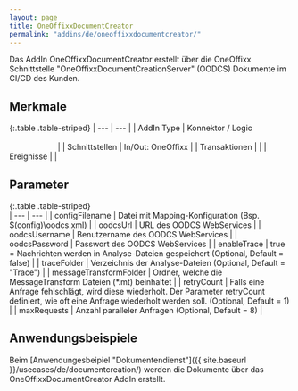 ```yaml
---
layout: page
title: OneOffixxDocumentCreator
permalink: "addins/de/oneoffixxdocumentcreator/"
---
```



Das AddIn OneOffixxDocumentCreator erstellt über die OneOffixx Schnittstelle "OneOffixxDocumentCreationServer" (OODCS) Dokumente im CI/CD des Kunden.

## Merkmale

{:.table .table-striped}
| --- | --- |
| AddIn Type | Konnektor / Logic &nbsp;&nbsp;&nbsp;&nbsp;&nbsp;&nbsp;&nbsp;&nbsp;&nbsp;&nbsp;&nbsp;&nbsp;&nbsp;&nbsp;&nbsp;&nbsp;&nbsp;&nbsp;&nbsp;&nbsp;&nbsp;&nbsp;&nbsp;&nbsp;&nbsp;&nbsp;&nbsp;&nbsp;&nbsp;&nbsp;&nbsp;&nbsp;&nbsp;&nbsp;&nbsp;&nbsp;&nbsp;&nbsp;&nbsp;&nbsp;&nbsp;&nbsp;&nbsp;&nbsp;&nbsp;&nbsp;&nbsp;&nbsp;&nbsp;&nbsp;&nbsp;&nbsp;&nbsp;&nbsp;&nbsp;&nbsp;&nbsp;&nbsp;&nbsp;&nbsp;&nbsp;&nbsp;&nbsp;&nbsp;&nbsp;&nbsp;&nbsp;&nbsp;&nbsp;&nbsp;&nbsp;&nbsp;&nbsp;&nbsp;&nbsp;&nbsp;&nbsp;&nbsp;&nbsp;&nbsp;&nbsp;&nbsp;&nbsp;&nbsp;&nbsp;&nbsp;&nbsp;&nbsp;&nbsp;&nbsp;&nbsp;&nbsp;&nbsp;&nbsp;&nbsp;&nbsp;&nbsp;&nbsp;&nbsp;&nbsp;&nbsp;&nbsp;&nbsp;&nbsp;&nbsp;&nbsp;&nbsp;&nbsp;&nbsp;&nbsp;&nbsp;&nbsp;&nbsp;&nbsp;&nbsp;&nbsp;&nbsp;&nbsp;&nbsp;&nbsp;&nbsp;&nbsp;&nbsp;&nbsp;&nbsp;&nbsp;&nbsp;&nbsp;&nbsp;&nbsp;&nbsp;&nbsp;&nbsp;&nbsp;&nbsp;&nbsp;&nbsp;&nbsp;&nbsp;&nbsp;&nbsp;&nbsp;&nbsp;&nbsp;&nbsp;&nbsp;&nbsp;&nbsp;&nbsp; |
| Schnittstellen | In/Out: OneOffixx |
| Transaktionen |  |
| Ereignisse |  |


## Parameter

{:.table .table-striped}                    
| --- | --- |
| configFilename | Datei mit Mapping-Konfiguration (Bsp. $(config)\oodcs.xml) |
| oodcsUrl | URL des OODCS WebServices |
| oodcsUsername | Benutzername des OODCS WebServices |
| oodcsPassword | Passwort des OODCS WebServices |
| enableTrace | true = Nachrichten werden in Analyse-Dateien gespeichert (Optional, Default = false) |
| traceFolder | Verzeichnis der Analyse-Dateien (Optional, Default = "Trace") |
| messageTransformFolder | Ordner, welche die MessageTransform Dateien (*.mt) beinhaltet |
| retryCount | Falls eine Anfrage fehlschlägt, wird diese wiederholt. Der Parameter retryCount definiert, wie oft eine Anfrage wiederholt werden soll. (Optional, Default = 1) |
| maxRequests | Anzahl paralleler Anfragen (Optional, Default = 8) |

## Anwendungsbeispiele

Beim [Anwendungesbeipiel "Dokumentendienst"]({{ site.baseurl }}/usecases/de/documentcreation/) werden die Dokumente über das OneOffixxDocumentCreator AddIn erstellt.
